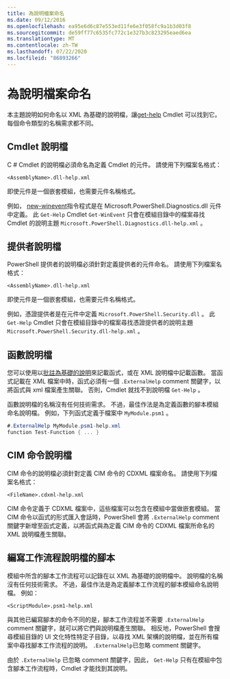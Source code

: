 ```yaml
---
title: 為說明檔案命名
ms.date: 09/12/2016
ms.openlocfilehash: ea95e6d6c87e553ed11fe6e3f058fc9a1b3d03f8
ms.sourcegitcommit: de59ff77c6535fc772c1e327b3c823295eaed6ea
ms.translationtype: MT
ms.contentlocale: zh-TW
ms.lasthandoff: 07/22/2020
ms.locfileid: "86893266"
---
```

# <a name="naming-help-files"></a>為說明檔案命名

本主題說明如何命名以 XML 為基礎的說明檔，讓[get-help](/powershell/module/Microsoft.PowerShell.Core/Get-Help) Cmdlet 可以找到它。 每個命令類型的名稱需求都不同。

## <a name="cmdlet-help-files"></a>Cmdlet 說明檔

C # Cmdlet 的說明檔必須命名為定義 Cmdlet 的元件。 請使用下列檔案名格式：

```
<AssemblyName>.dll-help.xml
```

即使元件是一個嵌套模組，也需要元件名稱格式。

例如， [new-winevent](/powershell/module/Microsoft.PowerShell.Diagnostics/Get-WinEvent)指令程式是在 Microsoft.PowerShell.Diagnostics.dll 元件中定義。 此 `Get-Help` Cmdlet `Get-WinEvent` 只會在模組目錄中的檔案尋找 Cmdlet 的說明主題 `Microsoft.PowerShell.Diagnostics.dll-help.xml` 。

## <a name="provider-help-files"></a>提供者說明檔

PowerShell 提供者的說明檔必須針對定義提供者的元件命名。 請使用下列檔案名格式：

`<AssemblyName>.dll-help.xml`

即使元件是一個嵌套模組，也需要元件名稱格式。

例如，憑證提供者是在元件中定義 `Microsoft.PowerShell.Security.dll` 。 此 `Get-Help` Cmdlet 只會在模組目錄中的檔案尋找憑證提供者的說明主題 `Microsoft.PowerShell.Security.dll-help.xml` 。

## <a name="function-help-files"></a>函數說明檔

您可以使用以[批註為基礎的說明](/powershell/module/microsoft.powershell.core/about/about_comment_based_help)來記載函式，或在 XML 說明檔中記載函數。 當函式記載在 XML 檔案中時，函式必須有一個 `.ExternalHelp` comment 關鍵字，以將函式與 xml 檔案產生關聯。 否則，Cmdlet 就找不到說明檔 `Get-Help` 。

函數說明檔的名稱沒有任何技術需求。 不過，最佳作法是為定義函數的腳本模組命名說明檔。 例如，下列函式定義于檔案中 `MyModule.psm1` 。

```csharp
#.ExternalHelp MyModule.psm1-help.xml
function Test-Function { ... }
```

## <a name="cim-command-help-files"></a>CIM 命令說明檔

CIM 命令的說明檔必須針對定義 CIM 命令的 CDXML 檔案命名。 請使用下列檔案名格式：

`<FileName>.cdxml-help.xml`

CIM 命令定義于 CDXML 檔案中，這些檔案可以包含在模組中當做嵌套模組。 當 CIM 命令以函式的形式匯入會話時，PowerShell 會將 `.ExternalHelp` comment 關鍵字新增至函式定義，以將函式與為定義 CIM 命令的 CDXML 檔案所命名的 XML 說明檔產生關聯。

## <a name="script-workflow-help-files"></a>編寫工作流程說明檔的腳本

模組中所含的腳本工作流程可以記錄在以 XML 為基礎的說明檔中。 說明檔的名稱沒有任何技術需求。 不過，最佳作法是為定義腳本工作流程的腳本模組命名說明檔。 例如：

`<ScriptModule>.psm1-help.xml`

與其他已編寫腳本的命令不同的是，腳本工作流程並不需要 `.ExternalHelp` comment 關鍵字，就可以將它們與說明檔產生關聯。 相反地，PowerShell 會搜尋模組目錄的 UI 文化特性特定子目錄，以尋找 XML 架構的說明檔，並在所有檔案中尋找腳本工作流程的說明。 `.ExternalHelp`已忽略 comment 關鍵字。

由於 `.ExternalHelp` 已忽略 comment 關鍵字，因此， `Get-Help` 只有在模組中包含腳本工作流程時，Cmdlet 才能找到其說明。
